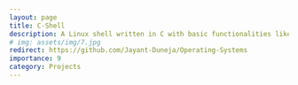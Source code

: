 ```yaml
---
layout: page
title: C-Shell
description: A Linux shell written in C with basic functionalities like inbuilt commands (eg. ls cd, echo and pwd) along with user-defined functions.
# img: assets/img/7.jpg
redirect: https://github.com/Jayant-Duneja/Operating-Systems
importance: 9
category: Projects
---
```





